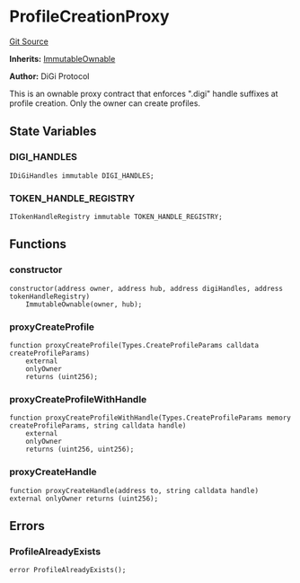 # ProfileCreationProxy
[Git Source](https://github.com/digiv3rse/protocol-contracts/blob/78826068117a4eb9f5d01837d2d88deb72b92ea0/contracts/misc/ProfileCreationProxy.sol)

**Inherits:**
[ImmutableOwnable](/contracts/misc/ImmutableOwnable.sol/contract.ImmutableOwnable.md)

**Author:**
DiGi Protocol

This is an ownable proxy contract that enforces ".digi" handle suffixes at profile creation.
Only the owner can create profiles.


## State Variables
### DIGI_HANDLES

```solidity
IDiGiHandles immutable DIGI_HANDLES;
```


### TOKEN_HANDLE_REGISTRY

```solidity
ITokenHandleRegistry immutable TOKEN_HANDLE_REGISTRY;
```


## Functions
### constructor


```solidity
constructor(address owner, address hub, address digiHandles, address tokenHandleRegistry)
    ImmutableOwnable(owner, hub);
```

### proxyCreateProfile


```solidity
function proxyCreateProfile(Types.CreateProfileParams calldata createProfileParams)
    external
    onlyOwner
    returns (uint256);
```

### proxyCreateProfileWithHandle


```solidity
function proxyCreateProfileWithHandle(Types.CreateProfileParams memory createProfileParams, string calldata handle)
    external
    onlyOwner
    returns (uint256, uint256);
```

### proxyCreateHandle


```solidity
function proxyCreateHandle(address to, string calldata handle) external onlyOwner returns (uint256);
```

## Errors
### ProfileAlreadyExists

```solidity
error ProfileAlreadyExists();
```

